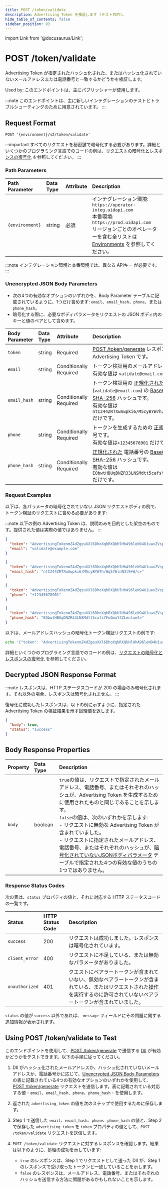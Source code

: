 ```yaml
---
title: POST /token/validate
description: Advertising Token を検証します (テスト目的)。
hide_table_of_contents: false
sidebar_position: 03
---
```


import Link from '@docusaurus/Link';

# POST /token/validate

Advertising Token が指定されたハッシュ化された、またはハッシュ化されていないメールアドレスまたは電話番号と一致するかどうかを検証します。

Used by: このエンドポイントは、主にパブリッシャーが使用します。

:::note
このエンドポイントは、主に新しいインテグレーションのテストとトラブルシューティングのために用意されています。
:::

## Request Format 

`POST '{environment}/v2/token/validate'`

:::important
すべてのリクエストを秘密鍵で暗号化する必要があります。詳細といくつかのプログラミング言語でのコードの例は、[リクエストの暗号化とレスポンスの復号化](../getting-started/gs-encryption-decryption.md) を参照してください。
:::

### Path Parameters

| Path Parameter | Data Type | Attribute | Description |
| :--- | :--- | :--- | :--- |
| `{environment}` | string    | 必須      | インテグレーション環境: `https://operator-integ.uidapi.com`<br/>本番環境: `https://prod.uidapi.com`<br/>リージョンごとのオペレーターを含む全リストは [Environments](../getting-started/gs-environments.md) を参照してください。 |

:::note
インテグレーション環境と本番環境では、異なる <Link href="../ref-info/glossary-uid#gl-api-key">APIキー</Link> が必要です。
:::

### Unencrypted JSON Body Parameters

- 次の4つの有効なオプションのいずれかを、Body Parameter テーブルに記載されているように、1つだけ含めます: `email`、`email_hash`、`phone`、または `phone_hash`。
- 暗号化する際に、必要なボディパラメータをリクエストの JSON ボディ内のキーと値のペアとして含めます。

| Body Parameter | Data Type | Attribute | Description |
| :--- | :--- | :--- | :--- |
| `token` | string | Required | [POST&nbsp;/token/generate](post-token-generate.md) レスポンスが返す Advertising Token です。 |
| `email` | string | Conditionally Required | トークン検証用のメールアドレスです。<br/>有効な値は `validate@email.com` だけです。 |
| `email_hash` | string | Conditionally Required | トークン検証用の [正規化された](../getting-started/gs-normalization-encoding.md#email-address-normalization) メールアドレス(`validate@email.com`) の [Base64-encoded SHA-256](../getting-started/gs-normalization-encoding.md#email-address-hash-encoding) ハッシュです。<br/>有効な値は `ntI244ZRTXwAwpki6/M5cyBYW7h/Wq576lnN3l9+W/c=` だけです。 |
| `phone` | string | Conditionally Required | トークンを生成するための [正規化された](../getting-started/gs-normalization-encoding.md#phone-number-normalization) 電話番号です。<br/>有効な値は`+12345678901` だけです。|
| `phone_hash` | string | Conditionally Required | [正規化された](../getting-started/gs-normalization-encoding.md#phone-number-normalization) 電話番号の [Base64-encoded SHA-256](../getting-started/gs-normalization-encoding.md#phone-number-hash-encoding) ハッシュです。<br/>有効な値は `EObwtHBUqDNZR33LNSMdtt5cafsYFuGmuY4ZLenlue4=` だけです。|

### Request Examples

以下は、各パラメータの暗号化されていない JSON リクエストボディの例で、トークン検証のリクエストに含める必要があります:

:::note
以下の例の Advertising Token は、説明のみを目的とした架空のものです。提供された値は実際の値ではありません。
:::

```json
{
  "token": "AdvertisingTokenmZ4dZgeuXXl6DhoXqbRXQbHlHhA96leN94U1uavZVspwKXlfWETZ3b%2FbesPFFvJxNLLySg4QEYHUAiyUrNncgnm7ppu0mi6wU2CW6hssiuEkKfstbo9XWgRUbWNTM%2BewMzXXM8G9j8Q%3D",
  "email": "validate@example.com"
}
```
```json
{
  "token": "AdvertisingTokenmZ4dZgeuXXl6DhoXqbRXQbHlHhA96leN94U1uavZVspwKXlfWETZ3b%2FbesPFFvJxNLLySg4QEYHUAiyUrNncgnm7ppu0mi6wU2CW6hssiuEkKfstbo9XWgRUbWNTM%2BewMzXXM8G9j8Q%3D",
  "email_hash": "ntI244ZRTXwAwpki6/M5cyBYW7h/Wq576lnN3l9+W/c="
}
```
```json
{
  "token": "AdvertisingTokenmZ4dZgeuXXl6DhoXqbRXQbHlHhA96leN94U1uavZVspwKXlfWETZ3b%2FbesPFFvJxNLLySg4QEYHUAiyUrNncgnm7ppu0mi6wU2CW6hssiuEkKfstbo9XWgRUbWNTM%2BewMzXXM8G9j8Q%3D",
  "phone": "+12345678901"
}
```
```json
{
  "token": "AdvertisingTokenmZ4dZgeuXXl6DhoXqbRXQbHlHhA96leN94U1uavZVspwKXlfWETZ3b%2FbesPFFvJxNLLySg4QEYHUAiyUrNncgnm7ppu0mi6wU2CW6hssiuEkKfstbo9XWgRUbWNTM%2BewMzXXM8G9j8Q%3D",
  "phone_hash": "EObwtHBUqDNZR33LNSMdtt5cafsYFuGmuY4ZLenlue4="
}
```

以下は、メールアドレスハッシュの暗号化トークン検証リクエストの例です:

```sh
echo '{"token": "AdvertisingTokenmZ4dZgeuXXl6DhoXqbRXQbHlHhA96leN94U1uavZVspwKXlfWETZ3b%2FbesPFFvJxNLLySg4QEYHUAiyUrNncgnm7ppu0mi6wU2CW6hssiuEkKfstbo9XWgRUbWNTM%2BewMzXXM8G9j8Q%3D", "email_hash": "LdhtUlMQ58ZZy5YUqGPRQw5xUMS5dXG5ocJHYJHbAKI="}' | python3 uid2_request.py https://prod.uidapi.com/v2/token/validate [Your-Client-API-Key] [Your-Client-Secret]
```

詳細といくつかのプログラミング言語でのコードの例は、[リクエストの暗号化とレスポンスの復号化](../getting-started/gs-encryption-decryption.md) を参照してください。

## Decrypted JSON Response Format

:::note
レスポンスは、HTTP ステータスコードが 200 の場合のみ暗号化されます。それ以外の場合、レスポンスは暗号化されません。
:::

復号化に成功したレスポンスは、以下の例に示すように、指定された Advertising Token の検証結果を示す論理値を返します。

```json
{
  "body": true,
  "status": "success"
}
```

## Body Response Properties

| Property | Data Type | Description |
| :--- | :--- | :--- |
| `body`   | boolean   | `true`の値は、リクエストで指定されたメールアドレス、電話番号、またはそれぞれのハッシュが、Advertising Token を生成するために使用されたものと同じであることを示します。<br/>`false`の値は、次のいずれかを示します:<br/>- リクエストに無効な Advertising Token が含まれていました。<br/>- リクエストに指定されたメールアドレス、電話番号、またはそれぞれのハッシュが、[暗号化されていないJSONボディパラメータ](#unencrypted-json-body-parameters) テーブルで指定された4つの有効な値のうちの1つではありません。 |

### Response Status Codes

次の表は、`status` プロパティの値と、それに対応する HTTP ステータスコードの一覧です。

| Status | HTTP Status Code | Description |
| :--- | :--- | :--- |
| `success`      | 200 | リクエストは成功しました。レスポンスは暗号化されています。 |
| `client_error` | 400 | リクエストに不足している、または無効なパラメータがありました。 |
| `unauthorized` | 401 | クエストにベアラートークンが含まれていない、無効なベアラートークンが含まれている、またはリクエストされた操作を実行するのに許可されていないベアラートークンが含まれていました。 |

`status` の値が `success` 以外であれば、 `message` フィールドにその問題に関する追加情報が表示されます。

## Using POST /token/validate to Test

このエンドポイントを使用して、[POST&nbsp;/token/generate](../endpoints/post-token-generate.md) で送信する [DII](../ref-info/glossary-uid.md#gl-dii) が有効かどうかをテストできます。以下の手順に従ってください。

1. DII がハッシュ化されたメールアドレスか、ハッシュ化されていないメールアドレスか、電話番号かに応じて、[Unencrypted JSON Body Parameters](#unencrypted-json-body-parameters) の表に記載されている4つの有効なオプションのいずれかを使用して、[POST&nbsp;/token/generate](../endpoints/post-token-generate.md) リクエストを送信します。表に記載されている対応する値 - `email`、`email_hash`、`phone`、`phone_hash` - を使用します。

2. 返された `advertising_token` の値を次のステップで使用するために保存します。
3. Step 1 で送信した `email`、`email_hash`、`phone`、`phone_hash` の値と、Step 2 で保存した `advertising_token` を `token` プロパティの値として、`POST /token/validate` リクエストを送信します。
4. `POST /token/validate` リクエストに対するレスポンスを確認します。結果は以下のように、処理の成功を示しています: 
    - `true` のレスポンスは、Step 1 でリクエストとして送った DII が、Step 1 のレスポンスで受け取ったトークンと一致していることを示します。
    - `false` のレスポンスは、メールアドレス、電話番号、またはそれぞれのハッシュを送信する方法に問題があるかもしれないことを示します。
